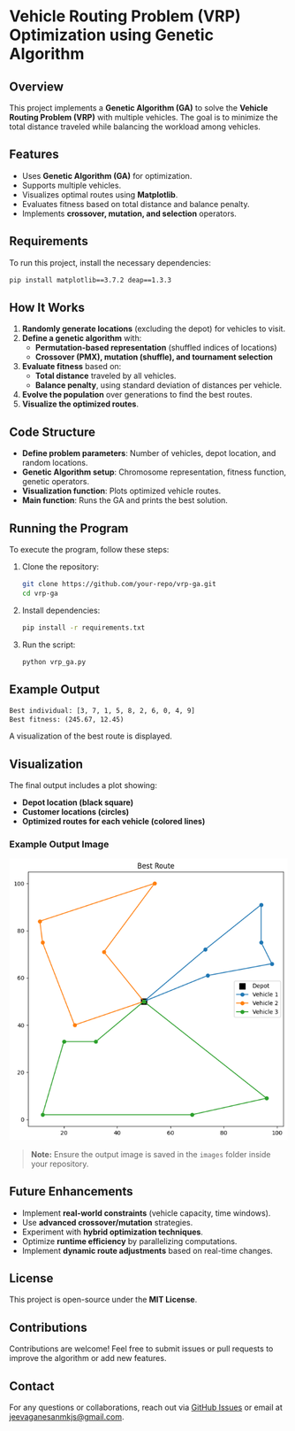 # Vehicle Routing Problem (VRP) Optimization using Genetic Algorithm

## Overview
This project implements a **Genetic Algorithm (GA)** to solve the **Vehicle Routing Problem (VRP)** with multiple vehicles. The goal is to minimize the total distance traveled while balancing the workload among vehicles.

## Features
- Uses **Genetic Algorithm (GA)** for optimization.
- Supports multiple vehicles.
- Visualizes optimal routes using **Matplotlib**.
- Evaluates fitness based on total distance and balance penalty.
- Implements **crossover, mutation, and selection** operators.

## Requirements
To run this project, install the necessary dependencies:
```sh
pip install matplotlib==3.7.2 deap==1.3.3
```

## How It Works
1. **Randomly generate locations** (excluding the depot) for vehicles to visit.
2. **Define a genetic algorithm** with:
   - **Permutation-based representation** (shuffled indices of locations)
   - **Crossover (PMX), mutation (shuffle), and tournament selection**
3. **Evaluate fitness** based on:
   - **Total distance** traveled by all vehicles.
   - **Balance penalty**, using standard deviation of distances per vehicle.
4. **Evolve the population** over generations to find the best routes.
5. **Visualize the optimized routes**.

## Code Structure
- **Define problem parameters**: Number of vehicles, depot location, and random locations.
- **Genetic Algorithm setup**: Chromosome representation, fitness function, genetic operators.
- **Visualization function**: Plots optimized vehicle routes.
- **Main function**: Runs the GA and prints the best solution.

## Running the Program
To execute the program, follow these steps:
1. Clone the repository:
   ```sh
   git clone https://github.com/your-repo/vrp-ga.git
   cd vrp-ga
   ```
2. Install dependencies:
   ```sh
   pip install -r requirements.txt
   ```
3. Run the script:
   ```sh
   python vrp_ga.py
   ```

## Example Output
```
Best individual: [3, 7, 1, 5, 8, 2, 6, 0, 4, 9]
Best fitness: (245.67, 12.45)
```
A visualization of the best route is displayed.

## Visualization
The final output includes a plot showing:
- **Depot location (black square)**
- **Customer locations (circles)**
- **Optimized routes for each vehicle (colored lines)**

### Example Output Image
![Optimized VRP Route](https://github.com/JeevaganesanM/Vehicle-Routing-Problem-Deap/blob/main/Output.png)

> **Note:** Ensure the output image is saved in the `images` folder inside your repository.

## Future Enhancements
- Implement **real-world constraints** (vehicle capacity, time windows).
- Use **advanced crossover/mutation** strategies.
- Experiment with **hybrid optimization techniques**.
- Optimize **runtime efficiency** by parallelizing computations.
- Implement **dynamic route adjustments** based on real-time changes.

## License
This project is open-source under the **MIT License**.

## Contributions
Contributions are welcome! Feel free to submit issues or pull requests to improve the algorithm or add new features.

## Contact
For any questions or collaborations, reach out via [GitHub Issues](https://github.com/your-repo/issues) or email at jeevaganesanmkjs@gmail.com.
